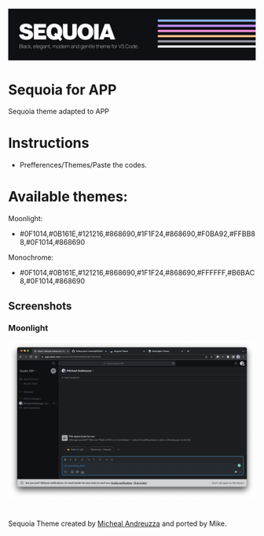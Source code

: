 ![Sequoia Theme Header](https://raw.githubusercontent.com/Sequoia-Theme/assets/main/githubHeader.png)

# Sequoia for APP
Sequoia theme adapted to APP


# Instructions

- Prefferences/Themes/Paste the codes.


# Available themes:

Moonlight:
- #0F1014,#0B161E,#121216,#868690,#1F1F24,#868690,#F0BA92,#FFBB88,#0F1014,#868690

Monochrome:
- #0F1014,#0B161E,#121216,#868690,#1F1F24,#868690,#FFFFFF,#B6BAC8,#0F1014,#868690



## Screenshots

### Moonlight
![Moonlight](https://github.com/Sequoia-Theme/slack-channel/blob/main/slackMoonlight.png?raw=true)


#

Sequoia Theme created by [Micheal Andreuzza](https://github.com/michael-andreuzza) and ported by Mike.
